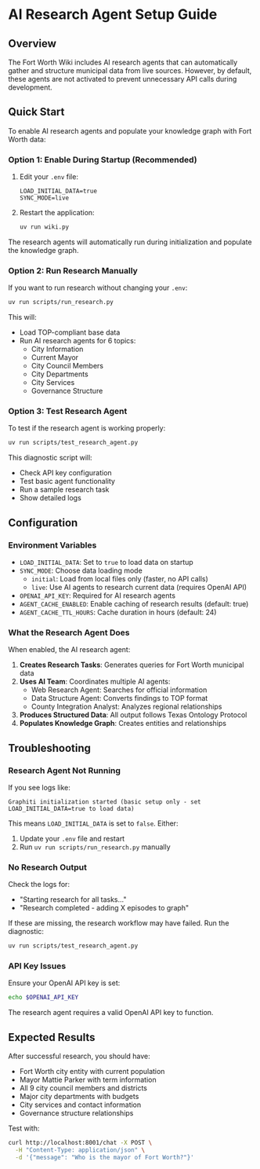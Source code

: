 # AI Research Agent Setup Guide

## Overview

The Fort Worth Wiki includes AI research agents that can automatically gather and structure municipal data from live sources. However, by default, these agents are not activated to prevent unnecessary API calls during development.

## Quick Start

To enable AI research agents and populate your knowledge graph with Fort Worth data:

### Option 1: Enable During Startup (Recommended)

1. Edit your `.env` file:
   ```
   LOAD_INITIAL_DATA=true
   SYNC_MODE=live
   ```

2. Restart the application:
   ```bash
   uv run wiki.py
   ```

The research agents will automatically run during initialization and populate the knowledge graph.

### Option 2: Run Research Manually

If you want to run research without changing your `.env`:

```bash
uv run scripts/run_research.py
```

This will:
- Load TOP-compliant base data
- Run AI research agents for 6 topics:
  - City Information
  - Current Mayor
  - City Council Members
  - City Departments
  - City Services
  - Governance Structure

### Option 3: Test Research Agent

To test if the research agent is working properly:

```bash
uv run scripts/test_research_agent.py
```

This diagnostic script will:
- Check API key configuration
- Test basic agent functionality
- Run a sample research task
- Show detailed logs

## Configuration

### Environment Variables

- `LOAD_INITIAL_DATA`: Set to `true` to load data on startup
- `SYNC_MODE`: Choose data loading mode
  - `initial`: Load from local files only (faster, no API calls)
  - `live`: Use AI agents to research current data (requires OpenAI API)
- `OPENAI_API_KEY`: Required for AI research agents
- `AGENT_CACHE_ENABLED`: Enable caching of research results (default: true)
- `AGENT_CACHE_TTL_HOURS`: Cache duration in hours (default: 24)

### What the Research Agent Does

When enabled, the AI research agent:

1. **Creates Research Tasks**: Generates queries for Fort Worth municipal data
2. **Uses AI Team**: Coordinates multiple AI agents:
   - Web Research Agent: Searches for official information
   - Data Structure Agent: Converts findings to TOP format
   - County Integration Analyst: Analyzes regional relationships
3. **Produces Structured Data**: All output follows Texas Ontology Protocol
4. **Populates Knowledge Graph**: Creates entities and relationships

## Troubleshooting

### Research Agent Not Running

If you see logs like:
```
Graphiti initialization started (basic setup only - set LOAD_INITIAL_DATA=true to load data)
```

This means `LOAD_INITIAL_DATA` is set to `false`. Either:
1. Update your `.env` file and restart
2. Run `uv run scripts/run_research.py` manually

### No Research Output

Check the logs for:
- "Starting research for all tasks..."
- "Research completed - adding X episodes to graph"

If these are missing, the research workflow may have failed. Run the diagnostic:
```bash
uv run scripts/test_research_agent.py
```

### API Key Issues

Ensure your OpenAI API key is set:
```bash
echo $OPENAI_API_KEY
```

The research agent requires a valid OpenAI API key to function.

## Expected Results

After successful research, you should have:
- Fort Worth city entity with current population
- Mayor Mattie Parker with term information
- All 9 city council members and districts
- Major city departments with budgets
- City services and contact information
- Governance structure relationships

Test with:
```bash
curl http://localhost:8001/chat -X POST \
  -H "Content-Type: application/json" \
  -d '{"message": "Who is the mayor of Fort Worth?"}'
```